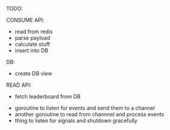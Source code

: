TODO:

CONSUME API:
  - read from redis
  - parse payload
  - calculate stuff
  - insert into DB

DB:
  - create DB view

READ API:
  - fetch leaderboard from DB



* goroutine to listen for events and send them to a channel
* another goroutine to read from channnel and process events
* thing to listen for signals and shutdown gracefully


